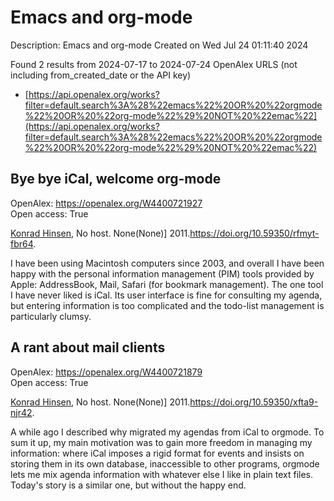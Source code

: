 # Emacs and org-mode
Description: Emacs and org-mode
Created on Wed Jul 24 01:11:40 2024

Found 2 results from 2024-07-17 to 2024-07-24
OpenAlex URLS (not including from_created_date or the API key)
- [https://api.openalex.org/works?filter=default.search%3A%28%22emacs%22%20OR%20%22orgmode%22%20OR%20%22org-mode%22%29%20NOT%20%22emac%22](https://api.openalex.org/works?filter=default.search%3A%28%22emacs%22%20OR%20%22orgmode%22%20OR%20%22org-mode%22%29%20NOT%20%22emac%22)

## Bye bye iCal, welcome org-mode   

OpenAlex: https://openalex.org/W4400721927    
Open access: True
    
[Konrad Hinsen](https://openalex.org/A5008543195), No host. None(None)] 2011.https://doi.org/10.59350/rfmyt-fbr64.
    
I have been using Macintosh computers since 2003, and overall I have been happy with the personal information management (PIM) tools provided by Apple: AddressBook, Mail, Safari (for bookmark management). The one tool I have never liked is iCal. Its user interface is fine for consulting my agenda, but entering information is too complicated and the todo-list management is particularly clumsy.    

    

## A rant about mail clients   

OpenAlex: https://openalex.org/W4400721879    
Open access: True
    
[Konrad Hinsen](https://openalex.org/A5008543195), No host. None(None)] 2011.https://doi.org/10.59350/xfta9-njr42.
    
A while ago I described why migrated my agendas from iCal to orgmode. To sum it up, my main motivation was to gain more freedom in managing my information: where iCal imposes a rigid format for events and insists on storing them in its own database, inaccessible to other programs, orgmode lets me mix agenda information with whatever else I like in plain text files. Today&#39;s story is a similar one, but without the happy end.    

    
